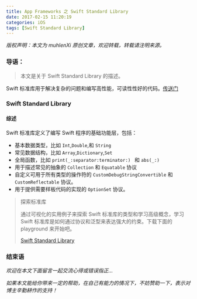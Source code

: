 ```yaml
---
title: App Frameworks 之 Swift Standard Library
date: 2017-02-15 11:20:19
categories: iOS
tags: [Swift Standard Library]
---
```


 *版权声明：本文为 muhlenXi 原创文章，欢迎转载，转载请注明来源。*

### 导语：

> 本文是关于 Swift Standard Library 的描述。

<!-- more -->

Swift 标准库用于解决复杂的问题和编写高性能，可读性性好的代码。[传送门](https://developer.apple.com/documentation/swift)

### Swift Standard Library

#### 综述

Swift 标准库定义了编写 Swift 程序的基础功能层，包括：

* 基本数据类型，比如 `Int`,`Double`,和 `String`
* 常见数据结构，比如 `Array`,`Dictionary`,`Set`
* 全局函数，比如 `print(_:separator:terminator:)
` 和 `abs(_:)`
* 用于描述常见的抽象的 `Collection` 和 `Equatable` 协议
* 自定义可用于所有类型的操作符的 `CustomDebugStringConvertible` 和 `CustomReflectable` 协议。
* 用于提供需要样板代码的实现的 `OptionSet` 协议。

> 探索标准库
> 
> 通过可视化的实用例子来探索 Swift 标准库的类型和学习高级概念，学习 Swift 标准库是如何通过协议和泛型来表达强大的约束。下载下面的 playground 来开始吧。
> 
> [Swift Standard Library](https://developer.apple.com/sample-code/swift/downloads/standard-library.zip)


### 结束语

*欢迎在本文下面留言一起交流心得或错误指正...*

*如果本文能给你带来一定的帮助，在自己有能力的情况下，不妨赞助一下，表示对博主辛勤耕作的支持！*
    




